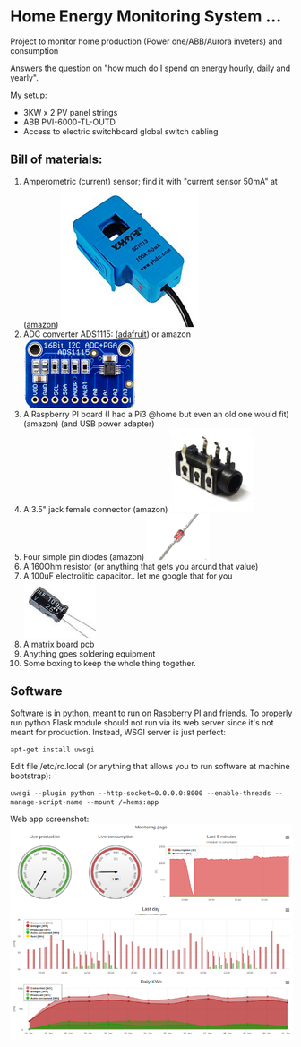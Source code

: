 # Home Energy Monitoring System ...

Project to monitor home production (Power one/ABB/Aurora inveters) and consumption

Answers the question on "how much do I spend on energy hourly, daily and yearly".

My setup: 
 - 3KW x 2 PV panel strings
 - ABB PVI-6000-TL-OUTD
 - Access to electric switchboard global switch cabling

## Bill of materials:

1. Amperometric (current) sensor; find it with "current sensor 50mA" at ([amazon](https://www.amazon.it/yhdc-Trasformatore-corrente-sct013-100-50mA/dp/B01EFS7QUE/ref=sr_1_1?s=electronics&ie=UTF8&qid=1515966805&sr=1-1&keywords=current+sensor+50mA)) 
![Current sensor](doc/images/current_sensor.png)
2. ADC converter ADS1115: ([adafruit](https://www.adafruit.com/product/1085)) or amazon
![ADC ADS1115](doc/images/adc.png)
3. A Raspberry PI board (I had a Pi3 @home but even an old one would fit) (amazon) (and USB power adapter)
4. A 3.5" jack female connector (amazon)
![3.5'' jack](doc/images/jack.png)
5. Four simple pin diodes (amazon)
![Diodes](doc/images/diodes.png)
6. A 160Ohm resistor (or anything that gets you around that value)
7. A 100uF electrolitic capacitor.. let me google that for you
![Cap](doc/images/cap.png)
8. A matrix board pcb
9. Anything goes soldering equipment
10. Some boxing to keep the whole thing together.  

## Software
Software is in python, meant to run on Raspberry PI and friends.
To properly run python Flask module should not run via its web server
since it's not meant for production. Instead, WSGI server is
just perfect:

    apt-get install uwsgi

Edit file /etc/rc.local (or anything that allows you to run software at machine bootstrap):

	uwsgi --plugin python --http-socket=0.0.0.0:8000 --enable-threads --manage-script-name --mount /=hems:app

Web app screenshot:
![Screenshot](doc/images/screenshot.png)
